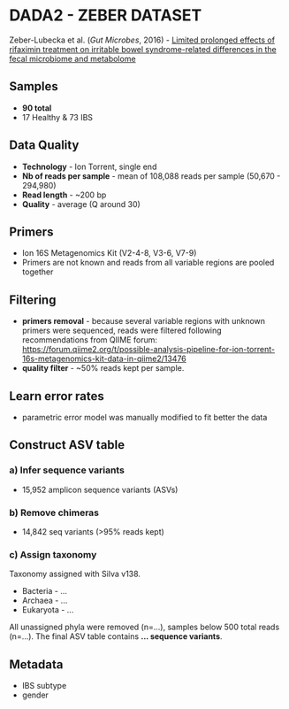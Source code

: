 # DADA2 - ZEBER DATASET

Zeber-Lubecka et al. (_Gut Microbes_, 2016) - [Limited prolonged effects of rifaximin treatment on irritable bowel syndrome-related differences in the fecal microbiome and metabolome][1]

[1]: ....


## Samples
- **90 total**
- 17 Healthy & 73 IBS

## Data Quality
- **Technology** - Ion Torrent, single end
- **Nb of reads per sample** - mean of 108,088 reads per sample (50,670 - 294,980)
- **Read length** - ~200 bp
- **Quality** - average (Q around 30)

## Primers
- Ion 16S Metagenomics Kit (V2-4-8, V3-6, V7-9)
- Primers are not known and reads from all variable regions are pooled together

## Filtering
- **primers removal** - because several variable regions with unknown primers were sequenced, reads were filtered following recommendations from QIIME forum: https://forum.qiime2.org/t/possible-analysis-pipeline-for-ion-torrent-16s-metagenomics-kit-data-in-qiime2/13476
- **quality filter** - \~50% reads kept per sample.

## Learn error rates
- parametric error model was manually modified to fit better the data

## Construct ASV table
### a) Infer sequence variants
- 15,952 amplicon sequence variants (ASVs)

### b) Remove chimeras
- 14,842 seq variants (>95% reads kept)

### c) Assign taxonomy
Taxonomy assigned with Silva v138.
- Bacteria - ...
- Archaea - ...
- Eukaryota - ...

All unassigned phyla were removed (n=...), samples below 500 total reads (n=...). The final ASV table contains **... sequence variants**.

## Metadata
- IBS subtype
- gender